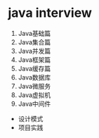 # java interview

1. Java基础篇
2. Java集合篇
3. Java并发篇
4. Java框架篇
5. Java缓存篇
6. Java数据库
7. Java微服务
8. Java虚拟机
9. Java中间件

- 设计模式
- 项目实践
